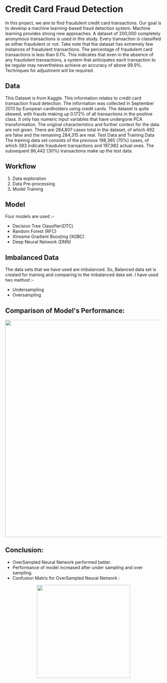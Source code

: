 # Credit Card Fraud Detection

In this project, we aim to find fraudulent credit card transactions. Our goal is to develop a machine learning-based fraud detection system. 
Machine learning provides strong new approaches. A dataset of 200,000 completely anonymous transactions is used in this study. 
Every transaction is classified as either fraudulent or not. Take note that the dataset has extremely few instances of fraudulent transactions.
The percentage of fraudulent card transactions is less than 0.1%. This indicates that even in the absence of any fraudulent transactions,
a system that anticipates each transaction to be regular may nevertheless achieve an accuracy of above 99.9%. Techniques for adjustment will be required.

## Data
This Dataset is from Kaggle. This information relates to credit card transaction fraud detection. 
The information was collected in September 2013 by European cardholders using credit cards. The dataset is quite skewed, with frauds making up 0.172% of all transactions 
in the positive class. It only has numeric input variables that have undergone PCA transformation. The original characteristics and further context for the data are not given. 
There are 284,807 cases total in the dataset, of which 492 are false and the remaining 284,315 are real. Test Data and Training Data The training data set consists of 
the previous 198,365 (70%) cases, of which 383 indicate fraudulent transactions and 197,982 actual ones. 
The subsequent 86,442 (30%) transactions make up the test data.

## Workflow
1. Data exploration
2. Data Pre-processing
3. Model Training 

## Model 
Four models are used :-
* Decision Tree Classifier(DTC)
* Random Forest (RFC)
* Xtreame Gradient Boosting (XGBC)
* Deep Neural Network (DNN)

## Imbalanced Data
The data sets that we have used are imbalanced. So, Balanced data set is created for training and comparing to the imbalanced data set.
I have used two method :-
* Undersampling
* Oversampling

## Comparison of Model's Performance:
<p align="center">
  <img width="700" src="https://user-images.githubusercontent.com/93676625/195557659-df01c984-8a84-4488-aa6e-a63b92685f5e.png" >
</p>

## Conclusion:
* OverSampled Neural Network performed better.
* Performance of model increased after under sampling and over sampling.
* Confusion Matrix for OverSampled Neural Network :
<p align="center">
  <img width="300" src="https://user-images.githubusercontent.com/93676625/195559088-8a9b0bb5-67c4-44de-81bf-9e75c1e7da3d.png" >
</p>
